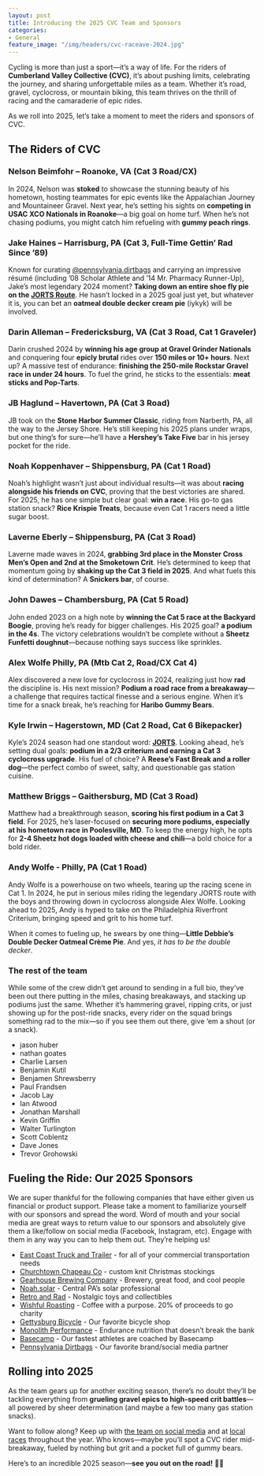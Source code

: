 ```yaml
---
layout: post
title: Introducing the 2025 CVC Team and Sponsors
categories:
- General
feature_image: "/img/headers/cvc-raceave-2024.jpg"
---
```

Cycling is more than just a sport—it&rsquo;s a way of life. For the riders of **Cumberland Valley Collective (CVC)**, it&rsquo;s about pushing limits, celebrating the journey, and sharing unforgettable miles as a team. Whether it&rsquo;s road, gravel, cyclocross, or mountain biking, this team thrives on the thrill of racing and the camaraderie of epic rides. 

As we roll into 2025, let&rsquo;s take a moment to meet the riders and sponsors of CVC.  

## The Riders of CVC  

### Nelson Beimfohr – Roanoke, VA (Cat 3 Road/CX)  
In 2024, Nelson was **stoked** to showcase the stunning beauty of his hometown, hosting teammates for epic events like the Appalachian Journey and Mountaineer Gravel. Next year, he&rsquo;s setting his sights on **competing in USAC XCO Nationals in Roanoke**—a big goal on home turf. When he&rsquo;s not chasing podiums, you might catch him refueling with **gummy peach rings**.  

### Jake Haines – Harrisburg, PA (Cat 3, Full-Time Gettin&rsquo; Rad Since &rsquo;89)  
Known for curating [@pennsylvania.dirtbags](https://www.instagram.com/pennsylvania.dirtbags/) and carrying an impressive résumé (including &rsquo;08 Scholar Athlete and &rsquo;14 Mr. Pharmacy Runner-Up), Jake&rsquo;s most legendary 2024 moment? **Taking down an entire shoe fly pie on the [JORTS Route](https://www.youtube.com/watch?v=Paauv6M7T-M&t=127s)**. He hasn&rsquo;t locked in a 2025 goal just yet, but whatever it is, you can bet an **oatmeal double decker cream pie** (iykyk) will be involved.  

### Darin Alleman – Fredericksburg, VA (Cat 3 Road, Cat 1 Graveler)  
Darin crushed 2024 by **winning his age group at Gravel Grinder Nationals** and conquering four **epicly brutal** rides over **150 miles or 10+ hours**. Next up? A massive test of endurance: **finishing the 250-mile Rockstar Gravel race in under 24 hours**. To fuel the grind, he sticks to the essentials: **meat sticks and Pop-Tarts**.  

### JB Haglund – Havertown, PA (Cat 3 Road)  
JB took on the **Stone Harbor Summer Classic**, riding from Narberth, PA, all the way to the Jersey Shore. He&rsquo;s still keeping his 2025 plans under wraps, but one thing&rsquo;s for sure—he&rsquo;ll have a **Hershey&rsquo;s Take Five** bar in his jersey pocket for the ride.  

### Noah Koppenhaver – Shippensburg, PA (Cat 1 Road)  
Noah&rsquo;s highlight wasn&rsquo;t just about individual results—it was about **racing alongside his friends on CVC**, proving that the best victories are shared. For 2025, he has one simple but clear goal: **win a race**. His go-to gas station snack? **Rice Krispie Treats**, because even Cat 1 racers need a little sugar boost.  

### Laverne Eberly – Shippensburg, PA (Cat 3 Road)  
Laverne made waves in 2024, **grabbing 3rd place in the Monster Cross Men&rsquo;s Open and 2nd at the Smoketown Crit**. He&rsquo;s determined to keep that momentum going by **shaking up the Cat 3 field in 2025**. And what fuels this kind of determination? A **Snickers bar**, of course.  

### John Dawes – Chambersburg, PA (Cat 5 Road)  
John ended 2023 on a high note by **winning the Cat 5 race at the Backyard Boogie**, proving he&rsquo;s ready for bigger challenges. His 2025 goal? **a podium in the 4s**. The victory celebrations wouldn&rsquo;t be complete without a **Sheetz Funfetti doughnut**—because nothing says success like sprinkles.  

### Alex Wolfe Philly, PA (Mtb Cat 2, Road/CX Cat 4)  
Alex discovered a new love for cyclocross in 2024, realizing just how **rad** the discipline is. His next mission? **Podium a road race from a breakaway**—a challenge that requires tactical finesse and a serious engine. When it&rsquo;s time for a snack break, he&rsquo;s reaching for **Haribo Gummy Bears**.  

### Kyle Irwin – Hagerstown, MD (Cat 2 Road, Cat 6 Bikepacker)  
Kyle&rsquo;s 2024 season had one standout word: **[JORTS](https://www.youtube.com/watch?v=Paauv6M7T-M&t=127s)**. Looking ahead, he&rsquo;s setting dual goals: **podium in a 2/3 criterium and earning a Cat 3 cyclocross upgrade**. His fuel of choice? A **Reese&rsquo;s Fast Break and a roller dog**—the perfect combo of sweet, salty, and questionable gas station cuisine.  

### Matthew Briggs – Gaithersburg, MD (Cat 3 Road)  
Matthew had a breakthrough season, **scoring his first podium in a Cat 3 field**. For 2025, he&rsquo;s laser-focused on **securing more podiums, especially at his hometown race in Poolesville, MD**. To keep the energy high, he opts for **2-4 Sheetz hot dogs loaded with cheese and chili**—a bold choice for a bold rider.

### Andy Wolfe - Philly, PA (Cat 1 Road)
Andy Wolfe is a powerhouse on two wheels, tearing up the racing scene in Cat 1. In 2024, he put in serious miles riding the legendary JORTS route with the boys and throwing down in cyclocross alongside Alex Wolfe. Looking ahead to 2025, Andy is hyped to take on the Philadelphia Riverfront Criterium, bringing speed and grit to his home turf.  

When it comes to fueling up, he swears by one thing—**Little Debbie’s Double Decker Oatmeal Crème Pie**. And yes, *it has to be the double decker*.

### The rest of the team

While some of the crew didn’t get around to sending in a full bio, they’ve been out there putting in the miles, chasing breakaways, and stacking up podiums just the same. Whether it’s hammering gravel, ripping crits, or just showing up for the post-ride snacks, every rider on the squad brings something rad to the mix—so if you see them out there, give ‘em a shout (or a snack).

- jason huber
- nathan goates
- Charlie Larsen
- Benjamin Kutil
- Benjamen Shrewsberry
- Paul Frandsen
- Jacob Lay
- Ian Atwood
- Jonathan Marshall
- Kevin Griffin
- Walter Turlington
- Scott Coblentz
- Dave Jones
- Trevor Grohowski

## Fueling the Ride: Our 2025 Sponsors

We are super thankful for the following companies that have either given us financial or product support. Please take a moment to familiarize yourself with our sponsors and spread the word. Word of mouth and your social media are great ways to return value to our sponsors and absolutely give them a like/follow on social media (Facebook, Instagram, etc). Engage with them in any way you can to help them out. They&rsquo;re helping us!

- [East Coast Truck and Trailer](https://ectts.com/) - for all of your commercial transportation needs
- [Churchtown Chapeau Co](https://chapeauco.bigcartel.com/about-churchtown-chapeau-co) - custom knit Christmas stockings
- [Gearhouse Brewing Company](https://gearhousebrewingco.com/) - Brewery, great food, and cool people
- [Noah.solar](https://www.noah.solar/) - Central PA&rsquo;s solar professional
- [Retro and Rad](https://retroandrad.com) - Nostalgic toys and collectibles
- [Wishful Roasting](https://wishfulroasting.com/?srsltid=AfmBOorTGBgdXYsJgWNns76SW2knK88usp7UGAJUONa2WqyoRWxxwIXb)  - Coffee with a purpose. 20% of proceeds to go charity
- [Gettysburg Bicycle](https://gettysburgbicycle.com) - Our favorite bicycle shop  
- [Monolith Performance](https://monolithperformance.com/) - Endurance nutrition that doesn&rsquo;t break the bank
- [Basecamp](https://www.joinbasecamp.com/?srsltid=AfmBOopOyR4SBtPLzKTdKJb8rEvtXnLccnCAUWgzkrRfZJ1uhR8-KknD) - Our fastest athletes are coached by Basecamp
- [Pennsylvania Dirtbags](https://padirtbags.com/) - Our favorite brand/social media partner

## **Rolling into 2025**  
As the team gears up for another exciting season, there&rsquo;s no doubt they&rsquo;ll be tackling everything from **grueling gravel epics to high-speed crit battles**—all powered by sheer determination (and maybe a few too many gas station snacks).  

Want to follow along? Keep up with [the team on social media](https://www.instagram.com/cvc.bike/) and at [local races](/events/) throughout the year. Who knows—maybe you&rsquo;ll spot a CVC rider mid-breakaway, fueled by nothing but grit and a pocket full of gummy bears.  

Here&rsquo;s to an incredible 2025 season—**see you out on the road!** 🚴‍♂️
